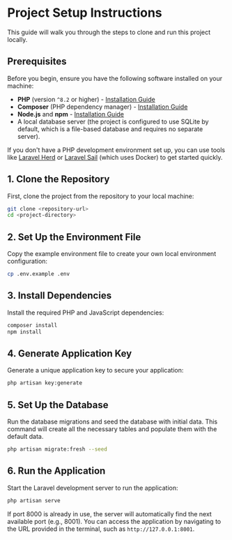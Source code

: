 # Project Setup Instructions

This guide will walk you through the steps to clone and run this project locally.

## Prerequisites

Before you begin, ensure you have the following software installed on your machine:

- **PHP** (version `^8.2` or higher) - [Installation Guide](https://www.php.net/manual/en/install.php)
- **Composer** (PHP dependency manager) - [Installation Guide](https://getcomposer.org/doc/00-intro.md)
- **Node.js** and **npm** - [Installation Guide](https://nodejs.org/en/download/)
- A local database server (the project is configured to use SQLite by default, which is a file-based database and requires no separate server).

If you don't have a PHP development environment set up, you can use tools like [Laravel Herd](https://herd.laravel.com/) or [Laravel Sail](https://laravel.com/docs/sail) (which uses Docker) to get started quickly.

## 1. Clone the Repository

First, clone the project from the repository to your local machine:

```bash
git clone <repository-url>
cd <project-directory>
```

## 2. Set Up the Environment File

Copy the example environment file to create your own local environment configuration:

```bash
cp .env.example .env
```

## 3. Install Dependencies

Install the required PHP and JavaScript dependencies:

```bash
composer install
npm install
```

## 4. Generate Application Key

Generate a unique application key to secure your application:

```bash
php artisan key:generate
```

## 5. Set Up the Database

Run the database migrations and seed the database with initial data. This command will create all the necessary tables and populate them with the default data.

```bash
php artisan migrate:fresh --seed
```

## 6. Run the Application

Start the Laravel development server to run the application:

```bash
php artisan serve
```

If port 8000 is already in use, the server will automatically find the next available port (e.g., 8001). You can access the application by navigating to the URL provided in the terminal, such as `http://127.0.0.1:8001`.
